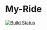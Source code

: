 # My-Ride
[![Build Status](https://travis-ci.com/Resultrepos/My-Ride.svg?branch=master)](https://travis-ci.com/Resultrepos/My-Ride)
